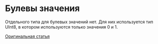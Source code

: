 # Булевы значения

Отдельного типа для булевых значений нет. Для них используется тип UInt8, в котором используются только значения 0 и 1.

[Оригинальная статья](https://clickhouse.tech/docs/ru/data_types/boolean/) <!--hide-->
